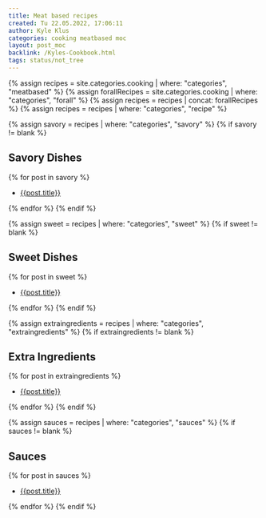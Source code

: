 ```yaml
---
title: Meat based recipes
created: Tu 22.05.2022, 17:06:11
author: Kyle Klus
categories: cooking meatbased moc
layout: post_moc
backlink: /Kyles-Cookbook.html
tags: status/not_tree
---
```

{% assign recipes = site.categories.cooking | where: "categories", "meatbased" %}
{% assign forallRecipes = site.categories.cooking | where: "categories", "forall" %}
{% assign recipes = recipes | concat: forallRecipes %}
{% assign recipes = recipes | where: "categories", "recipe" %}

{% assign savory = recipes | where: "categories", "savory" %}
{% if savory != blank %}

## Savory Dishes

{% for post in savory %}

- [{{post.title}}]({{post.url}})

{% endfor %}
{% endif %}

{% assign sweet = recipes | where: "categories", "sweet" %}
{% if sweet != blank %}

## Sweet Dishes

{% for post in sweet %}

- [{{post.title}}]({{post.url}})

{% endfor %}
{% endif %}

{% assign extraingredients = recipes | where: "categories", "extraingredients" %}
{% if extraingredients != blank %}

## Extra Ingredients

{% for post in extraingredients %}

- [{{post.title}}]({{post.url}})

{% endfor %}
{% endif %}

{% assign sauces = recipes | where: "categories", "sauces" %}
{% if sauces != blank %}

## Sauces

{% for post in sauces %}

- [{{post.title}}]({{post.url}})

{% endfor %}
{% endif %}
